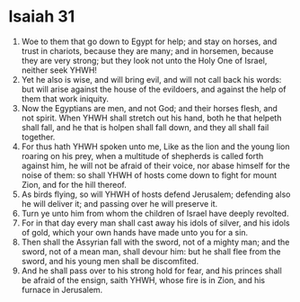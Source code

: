 ﻿# Isaiah 31
1. Woe to them that go down to Egypt for help; and stay on horses, and trust in chariots, because they are many; and in horsemen, because they are very strong; but they look not unto the Holy One of Israel, neither seek YHWH! 
2. Yet he also is wise, and will bring evil, and will not call back his words: but will arise against the house of the evildoers, and against the help of them that work iniquity. 
3. Now the Egyptians are men, and not God; and their horses flesh, and not spirit. When YHWH shall stretch out his hand, both he that helpeth shall fall, and he that is holpen shall fall down, and they all shall fail together. 
4. For thus hath YHWH spoken unto me, Like as the lion and the young lion roaring on his prey, when a multitude of shepherds is called forth against him, he will not be afraid of their voice, nor abase himself for the noise of them: so shall YHWH of hosts come down to fight for mount Zion, and for the hill thereof. 
5. As birds flying, so will YHWH of hosts defend Jerusalem; defending also he will deliver it; and passing over he will preserve it. 
6.  Turn ye unto him from whom the children of Israel have deeply revolted. 
7. For in that day every man shall cast away his idols of silver, and his idols of gold, which your own hands have made unto you for a sin. 
8.  Then shall the Assyrian fall with the sword, not of a mighty man; and the sword, not of a mean man, shall devour him: but he shall flee from the sword, and his young men shall be discomfited. 
9. And he shall pass over to his strong hold for fear, and his princes shall be afraid of the ensign, saith YHWH, whose fire is in Zion, and his furnace in Jerusalem. 
